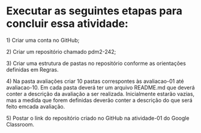 <h1>Executar as seguintes etapas para concluir essa atividade:</h1>
1) Criar uma conta no GitHub;</p>
2) Criar um repositório chamado pdm2-242;</p>
3) Criar uma estrutura de pastas no repositório conforme as orientações definidas em Regras.</p>
4) Na pasta avaliações criar 10 pastas correspontes às avaliacao-01 até avaliacao-10. Em cada pasta deverá ter um arquivo README.md que deverá conter a descrição da avaliação a ser realizada. Inicialmente estarão vazias, mas a medida que forem definidas deverão conter a descrição do que será feito emcada avaliação.</p>
5) Postar o link do repositório criado no GitHub na atividade-01 do Google Classroom.</p>
